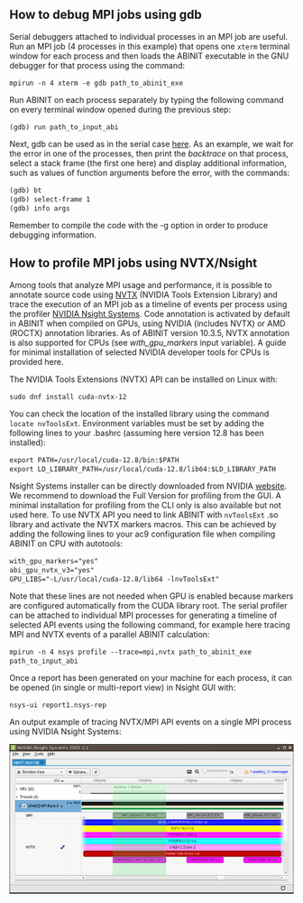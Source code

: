 ## How to debug MPI jobs using gdb

Serial debuggers attached to individual processes in an MPI job are useful.
Run an MPI job (4 processes in this example) that opens one `xterm` terminal window for each process and then 
loads the ABINIT executable in the GNU debugger for that process using the command:

    mpirun -n 4 xterm -e gdb path_to_abinit_exe

Run ABINIT on each process separately by typing the following command on every terminal window opened during the
previous step:

    (gdb) run path_to_input_abi

Next, gdb can be used as in the serial case
[here](https://docs.abinit.org/developers/developers_howto/#how-to-debug-with-gdb). As an example, we wait for the
error in one of the processes, then print the *backtrace* on that process, select a stack frame (the first one here) 
and display additional information, such as values of function arguments before the error, with the commands:

    (gdb) bt
    (gdb) select-frame 1
    (gdb) info args

Remember to compile the code with the -g option in order to produce debugging information. 

## How to profile MPI jobs using NVTX/Nsight

Among tools that analyze MPI usage and performance, it is possible to annotate source code using [NVTX](https://nvidia.github.io/NVTX/) (NVIDIA Tools Extension Library) and trace the execution of an MPI job as a timeline of events per process using the profiler [NVIDIA Nsight Systems](https://developer.nvidia.com/nsight-systems). Code annotation is activated by default in ABINIT when compiled on GPUs, using NVIDIA (includes NVTX) or AMD (ROCTX) annotation libraries. As of ABINIT version 10.3.5, NVTX annotation is also supported for CPUs (see *with_gpu_markers* input variable). A guide for minimal installation of selected NVIDIA developer tools for CPUs is provided here.

The NVIDIA Tools Extensions (NVTX) API can be installed on Linux with:

    sudo dnf install cuda-nvtx-12

You can check the location of the installed library using the command `locate nvToolsExt`.
Environment variables must be set by adding the following lines to your .bashrc (assuming here version 12.8 has been 
installed): 

    export PATH=/usr/local/cuda-12.8/bin:$PATH
    export LD_LIBRARY_PATH=/usr/local/cuda-12.8/lib64:$LD_LIBRARY_PATH

Nsight Systems installer can be directly downloaded from NVIDIA
[website](https://developer.nvidia.com/nsight-systems/get-started). We recommend to download the Full Version for 
profiling from the GUI. A minimal installation for profiling from the CLI only is also available but not used here. 
To use NVTX API you need to link ABINIT with `nvToolsExt` .so library and activate the NVTX markers macros. This can be
achieved by adding the following lines to your ac9 configuration file when compiling ABINIT on CPU with autotools:

    with_gpu_markers="yes"
    abi_gpu_nvtx_v3="yes"
    GPU_LIBS="-L/usr/local/cuda-12.8/lib64 -lnvToolsExt"

Note that these lines are not needed when GPU is enabled because markers are configured automatically 
from the CUDA library root. The serial profiler can be attached to individual MPI processes for 
generating a timeline of selected API events using the following command, for example here tracing MPI and NVTX events of a parallel ABINIT calculation: 
 
    mpirun -n 4 nsys profile --trace=mpi,nvtx path_to_abinit_exe path_to_input_abi

Once a report has been generated on your machine for each process, it can be opened (in single or multi-report view) 
in Nsight GUI with: 

    nsys-ui report1.nsys-rep

An output example of tracing NVTX/MPI API events on a single MPI process using NVIDIA Nsight Systems:

![nsight_screenshot](nsight.png)
